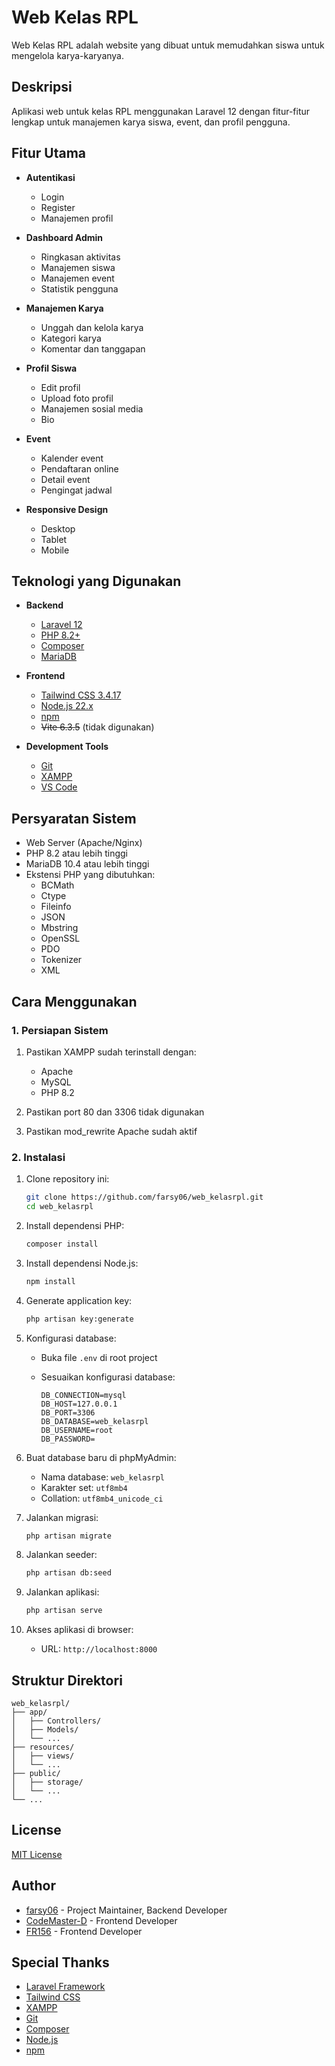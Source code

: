 # Web Kelas RPL

Web Kelas RPL adalah website yang dibuat untuk memudahkan siswa untuk mengelola karya-karyanya.

## Deskripsi

Aplikasi web untuk kelas RPL menggunakan Laravel 12 dengan fitur-fitur lengkap untuk manajemen karya siswa, event, dan profil pengguna.

## Fitur Utama

- **Autentikasi**
  - Login
  - Register
  - Manajemen profil

- **Dashboard Admin**
  - Ringkasan aktivitas
  - Manajemen siswa
  - Manajemen event
  - Statistik pengguna

- **Manajemen Karya**
  - Unggah dan kelola karya
  - Kategori karya
  - Komentar dan tanggapan

- **Profil Siswa**
  - Edit profil
  - Upload foto profil
  - Manajemen sosial media
  - Bio

- **Event**
  - Kalender event
  - Pendaftaran online
  - Detail event
  - Pengingat jadwal

- **Responsive Design**
  - Desktop
  - Tablet
  - Mobile

## Teknologi yang Digunakan

- **Backend**
  - [Laravel 12](https://laravel.com/)
  - [PHP 8.2+](https://www.php.net/)
  - [Composer](https://getcomposer.org/)
  - [MariaDB](https://mariadb.org/)

- **Frontend**
  - [Tailwind CSS 3.4.17](https://tailwindcss.com/)
  - [Node.js 22.x](https://nodejs.org/)
  - [npm](https://www.npmjs.com/)
  - ~~Vite 6.3.5~~ (tidak digunakan)

- **Development Tools**
  - [Git](https://git-scm.com/)
  - [XAMPP](https://www.apachefriends.org/)
  - [VS Code](https://code.visualstudio.com/)

## Persyaratan Sistem

- Web Server (Apache/Nginx)
- PHP 8.2 atau lebih tinggi
- MariaDB 10.4 atau lebih tinggi
- Ekstensi PHP yang dibutuhkan:
  - BCMath
  - Ctype
  - Fileinfo
  - JSON
  - Mbstring
  - OpenSSL
  - PDO
  - Tokenizer
  - XML

## Cara Menggunakan

### 1. Persiapan Sistem

1. Pastikan XAMPP sudah terinstall dengan:
   - Apache
   - MySQL
   - PHP 8.2

2. Pastikan port 80 dan 3306 tidak digunakan

3. Pastikan mod_rewrite Apache sudah aktif

### 2. Instalasi

1. Clone repository ini:

   ```bash
   git clone https://github.com/farsy06/web_kelasrpl.git
   cd web_kelasrpl
   ```

2. Install dependensi PHP:

   ```bash
   composer install
   ```

3. Install dependensi Node.js:

   ```bash
   npm install
   ```

4. Generate application key:

   ```bash
   php artisan key:generate
   ```

5. Konfigurasi database:
   - Buka file `.env` di root project
   - Sesuaikan konfigurasi database:

     ```properties
     DB_CONNECTION=mysql
     DB_HOST=127.0.0.1
     DB_PORT=3306
     DB_DATABASE=web_kelasrpl
     DB_USERNAME=root
     DB_PASSWORD=
     ```

6. Buat database baru di phpMyAdmin:
   - Nama database: `web_kelasrpl`
   - Karakter set: `utf8mb4`
   - Collation: `utf8mb4_unicode_ci`

7. Jalankan migrasi:

   ```bash
   php artisan migrate
   ```

8. Jalankan seeder:

   ```bash
   php artisan db:seed
   ```

9. Jalankan aplikasi:

   ```bash
   php artisan serve
   ```

10. Akses aplikasi di browser:
    - URL: `http://localhost:8000`

## Struktur Direktori

```properties
web_kelasrpl/
├── app/
│   ├── Controllers/
│   ├── Models/
│   └── ...
├── resources/
│   ├── views/
│   └── ...
├── public/
│   ├── storage/
│   └── ...
└── ...
```

## License

[MIT License](https://opensource.org/licenses/MIT)

## Author

- [farsy06](https://github.com/farsy06) - Project Maintainer, Backend Developer
- [CodeMaster-D](https://github.com/CodeMaster-D) - Frontend Developer
- [FR156](https://github.com/FR156) - Frontend Developer

## Special Thanks

- [Laravel Framework](https://laravel.com/)
- [Tailwind CSS](https://tailwindcss.com/)
- [XAMPP](https://www.apachefriends.org/)
- [Git](https://git-scm.com/)
- [Composer](https://getcomposer.org/)
- [Node.js](https://nodejs.org/)
- [npm](https://www.npmjs.com/)

